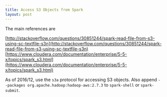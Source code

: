 ```yaml
---
title: Access S3 Objects from Spark
layout: post
---
```


<script type="text/javascript" src="https://cdn.mathjax.org/mathjax/latest/MathJax.js?config=TeX-AMS-MML_HTMLorMML"></script>
<script type="text/x-mathjax-config">MathJax.Hub.Config({tex2jax: {inlineMath: [['$','$'], ['\\(','\\)']]}});</script>

The main references are

[http://stackoverflow.com/questions/30851244/spark-read-file-from-s3-using-sc-textfile-s3n](http://stackoverflow.com/questions/30851244/spark-read-file-from-s3-using-sc-textfile-s3n)
[https://www.cloudera.com/documentation/enterprise/5-5-x/topics/spark_s3.html](https://www.cloudera.com/documentation/enterprise/5-5-x/topics/spark_s3.html)

As of 2016/12, use the `s3a` protocol for accessing S3 objects. Also append `--packages org.apache.hadoop:hadoop-aws:2.7.3` to `spark-shell` or `spark-submit`.

